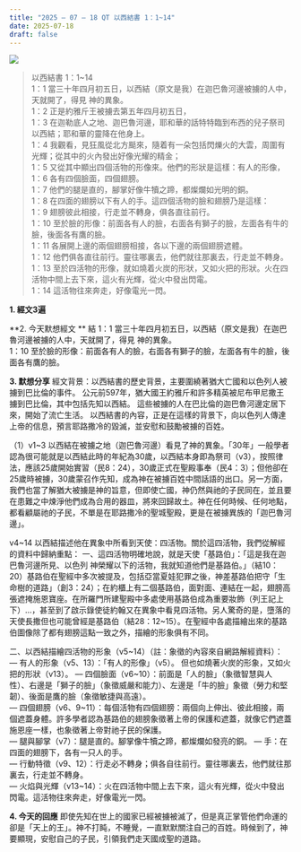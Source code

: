 ```yaml
---
title: "2025 – 07 – 18 QT 以西結書 1：1~14"
date: 2025-07-18
draft: false
---
```


![](/images/qt.jpg)
> 以西結書 1：1\~14  
> 1：1 當三十年四月初五日，以西結（原文是我）在迦巴魯河邊被擄的人中，天就開了，得見 神的異象。  
>  1：2 正是約雅斤王被擄去第五年四月初五日，  
>  1：3 在迦勒底人之地、迦巴魯河邊，耶和華的話特特臨到布西的兒子祭司以西結；耶和華的靈降在他身上。  
>  1：4 我觀看，見狂風從北方颳來，隨着有一朵包括閃爍火的大雲，周圍有光輝；從其中的火內發出好像光耀的精金；  
>  1：5 又從其中顯出四個活物的形像來。他們的形狀是這樣：有人的形像，  
>  1：6 各有四個臉面，四個翅膀。  
>  1：7 他們的腿是直的，腳掌好像牛犢之蹄，都燦爛如光明的銅。  
>  1：8 在四面的翅膀以下有人的手。這四個活物的臉和翅膀乃是這樣：  
>  1：9 翅膀彼此相接，行走並不轉身，俱各直往前行。  
>  1：10 至於臉的形像：前面各有人的臉，右面各有獅子的臉，左面各有牛的臉，後面各有鷹的臉。  
>  1：11 各展開上邊的兩個翅膀相接，各以下邊的兩個翅膀遮體。  
>  1：12 他們俱各直往前行。靈往哪裏去，他們就往那裏去，行走並不轉身。  
>  1：13 至於四活物的形像，就如燒着火炭的形狀，又如火把的形狀。火在四活物中間上去下來，這火有光輝，從火中發出閃電。  
>  1：14 這活物往來奔走，好像電光一閃。  



**1.  經文3遍**

**2. 今天默想經文 ** 
結 1：1 當三十年四月初五日，以西結（原文是我）在迦巴魯河邊被擄的人中，天就開了，得見 神的異象。  
 1：10 至於臉的形像：前面各有人的臉，右面各有獅子的臉，左面各有牛的臉，後面各有鷹的臉。   

**3. 默想分享**
經文背景：以西結書的歷史背景，主要圍繞著猶大亡國和以色列人被擄到巴比倫的事件。 公元前597年，猶大國王約雅斤和許多精英被尼布甲尼撒王擄到巴比倫，其中包括先知以西結。 這些被擄的人在巴比倫的迦巴魯河邊定居下來，開始了流亡生活。 以西結書的內容，正是在這樣的背景下，向以色列人傳達上帝的信息，預言耶路撒冷的毀滅，並安慰和鼓勵被擄的百姓。 

（1）v1\~3 以西結在被擄之地（迦巴魯河邊）看見了神的異象。「30年」一般學者認為很可能就是以西結此時的年紀為30歲，以西結本身即為祭司（v3），按照律法，應該25歲開始實習（民8：24），30歲正式在聖殿事奉（民4：3）；但他卻在25歲時被擄，30歲蒙召作先知，成為神在被擄百姓中間話語的出口。另一方面，我們也當了解猶大被擄是神的旨意，但即使亡國，神仍然與祂的子民同在，並且要在患難之中煉淨他們成為合用的器皿，將來回歸故土。神在任何時候、任何地點，都看顧屬祂的子民，不單是在耶路撒冷的聖城聖殿，更是在被擄異族的「迦巴魯河邊」。

v4\~14 以西結描述他在異象中所看到天使：四活物。關於這四活物，我們從解經的資料中歸納重點：
一、這四活物明確地說，就是天使「基路伯」：「這是我在迦巴魯河邊所見、以色列 神榮耀以下的活物，我就知道他們是基路伯。」（結10：20）基路伯在聖經中多次被提及，包括亞當夏娃犯罪之後，神差基路伯把守「生命樹的道路」（創3：24）；在約櫃上有二個基路伯，面對面、連結在一起，翅膀高張遮掩施恩寶座。在所羅門所建聖殿中多處使用基路伯成為重要妝飾（列王記上下）…，甚至到了啟示錄使徒約翰又在異象中看見四活物。另人驚奇的是，墮落的天使長撒但也可能曾經是基路伯（結28：12\~15）。在聖經中各處描繪出來的基路伯圖像除了都有翅膀這點一致之外，描繪的形象俱有不同。

二、以西結描繪四活物的形象（v5\~14）（註：象徵的內容來自網路解經資料）：  
—  有人的形象（v5、13）：「有人的形像」（v5）。 但也如燒著火炭的形象，又如火把的形狀（v13）。
––  四個臉面（v6\~10）：前面是「人的臉」（象徵智慧與人性）、右邊是「獅子的臉」（象徵威嚴和能力）、左邊是「牛的臉」象徵（勞力和堅韌）、後面是鷹的臉（象徵敏捷與高遠）。  
— 四個翅膀（v6、9\~11）：每個活物有四個翅膀：兩個向上伸出、彼此相接，兩個遮蓋身體。許多學者認為基路伯的翅膀象徵著上帝的保護和遮蓋，就像它們遮蓋施恩座一樣，也象徵著上帝對祂子民的保護。   
— 腿與腳掌（v7）：腿是直的。腳掌像牛犢之蹄，都燦爛如發亮的銅。
— 手：在四面的翅膀下，各有一只人的手。  
— 行動特徵（v9、12）：行走必不轉身；俱各自往前行。靈往哪裏去，他們就往那裏去，行走並不轉身。  
— 火焰與光輝（v13\~14）：火在四活物中間上去下來，這火有光輝，從火中發出閃電。這活物往來奔走，好像電光一閃。    

**4. 今天的回應**
即使先知在世上的國家已經被擄被滅了，但是真正掌管他們命運的卻是「天上的王」。神不打盹，不睡覺，一直默默關注自己的百姓。時候到了，神要顯現，安慰自己的子民，引領我們走天國成聖的道路。



